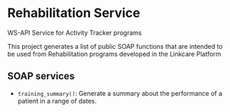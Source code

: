 # Rehabilitation Service
WS-API Service for Activity Tracker programs

This project generates a list of public SOAP functions that are intended to be used from Rehabilitation programs developed in the Linkcare Platform

## SOAP services
* `training_summary()`: Generate a summary about the performance of a patient in a range of dates.
